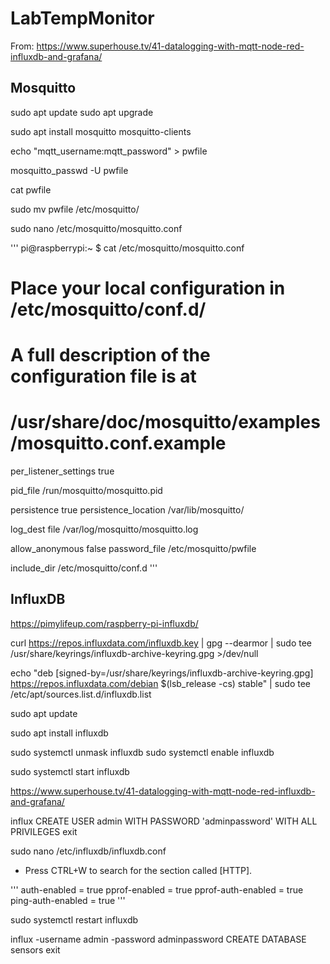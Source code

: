 # LabTempMonitor

From: https://www.superhouse.tv/41-datalogging-with-mqtt-node-red-influxdb-and-grafana/

## Mosquitto

sudo apt update
sudo apt upgrade

sudo apt install mosquitto mosquitto-clients

echo "mqtt_username:mqtt_password" > pwfile

mosquitto_passwd -U pwfile

cat pwfile

sudo mv pwfile /etc/mosquitto/

sudo nano /etc/mosquitto/mosquitto.conf

'''
pi@raspberrypi:~ $ cat /etc/mosquitto/mosquitto.conf 
# Place your local configuration in /etc/mosquitto/conf.d/
#
# A full description of the configuration file is at
# /usr/share/doc/mosquitto/examples/mosquitto.conf.example
per_listener_settings true

pid_file /run/mosquitto/mosquitto.pid

persistence true
persistence_location /var/lib/mosquitto/

log_dest file /var/log/mosquitto/mosquitto.log

allow_anonymous false
password_file /etc/mosquitto/pwfile

include_dir /etc/mosquitto/conf.d
'''

## InfluxDB

https://pimylifeup.com/raspberry-pi-influxdb/

curl https://repos.influxdata.com/influxdb.key | gpg --dearmor | sudo tee /usr/share/keyrings/influxdb-archive-keyring.gpg >/dev/null

echo "deb [signed-by=/usr/share/keyrings/influxdb-archive-keyring.gpg] https://repos.influxdata.com/debian $(lsb_release -cs) stable" | sudo tee /etc/apt/sources.list.d/influxdb.list

sudo apt update

sudo apt install influxdb

sudo systemctl unmask influxdb
sudo systemctl enable influxdb

sudo systemctl start influxdb

https://www.superhouse.tv/41-datalogging-with-mqtt-node-red-influxdb-and-grafana/

influx
CREATE USER admin WITH PASSWORD 'adminpassword' WITH ALL PRIVILEGES
exit

sudo nano /etc/influxdb/influxdb.conf

- Press CTRL+W to search for the section called [HTTP].

'''
auth-enabled = true
pprof-enabled = true
pprof-auth-enabled = true
ping-auth-enabled = true
'''

sudo systemctl restart influxdb

influx -username admin -password adminpassword
CREATE DATABASE sensors
exit









